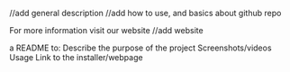 //add general description
//add how to use, and basics about github repo

For more information visit our website //add website

a README to:
Describe the purpose of the project
Screenshots/videos
Usage
Link to the installer/webpage


